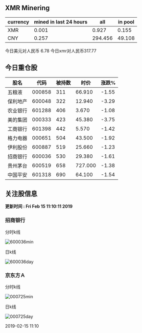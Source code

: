 ## XMR Minering

|currency|mined in last 24 hours|all|in pool|
|---|---|---|---|
|XMR|0.001|0.927|0.155|
|CNY|0.257|294.456|49.108|

今日美元对人民币 6.78	今日xmr对人民币317.77


## 今日重仓股 

|股名|代码|被持数|时价|涨跌%|
|---|---|---|---|---|
|五粮液|000858|311|66.910|-1.55|
|保利地产|600048|322|12.940|-3.29|
|农业银行|601288|406|3.670|-1.08|
|美的集团|000333|423|45.380|-3.75|
|工商银行|601398|442|5.570|-1.42|
|格力电器|000651|504|43.500|-1.92|
|伊利股份|600887|519|25.660|-1.23|
|招商银行|600036|530|29.380|-1.61|
|贵州茅台|600519|658|727.000|-1.38|
|中国平安|601318|690|64.100|-1.54|

## 关注股信息
**更新时间 : Fri Feb 15 11:10:11 2019**
### 招商银行 
分时k线

![600036min](http://image.sinajs.cn/newchart/min/n/sh600036.gif)

日k线

![600036day](http://image.sinajs.cn/newchart/daily/n/sh600036.gif)

### 京东方Ａ 
分时k线

![000725min](http://image.sinajs.cn/newchart/min/n/sz000725.gif)

日k线

![000725day](http://image.sinajs.cn/newchart/daily/n/sz000725.gif)

2019-02-15 11:10